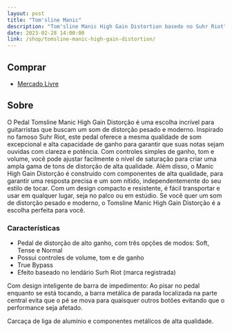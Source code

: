 ```yaml
---
layout: post
title: "Tom'sline Manic"
description: "Tom'sline Manic High Gain Distortion basedo no Suhr Riot"
date: 2023-02-28 14:00:00
link: /shop/tomsline-manic-high-gain-distortion/
---
```


<!-- Unboxing e review

<div class="video-container">
    <iframe width="560" height="315" src="https://www.youtube.com/embed/aBFcO8Ol70U" title="YouTube video player" frameborder="0" allow="accelerometer; autoplay; clipboard-write; encrypted-media; gyroscope; picture-in-picture; web-share" allowfullscreen></iframe>
</div> -->

## Comprar

- [Mercado Livre](https://produto.mercadolivre.com.br/MLB-2625158316-pedal-tomsline-manic-high-gain-distorco-suhr-riot-_JM)

## Sobre

O Pedal Tomsline Manic High Gain Distorção é uma escolha incrível para guitarristas que buscam um som de distorção pesado e moderno. Inspirado no famoso Suhr Riot, este pedal oferece a mesma qualidade de som excepcional e alta capacidade de ganho para garantir que suas notas sejam ouvidas com clareza e potência. Com controles simples de ganho, tom e volume, você pode ajustar facilmente o nível de saturação para criar uma ampla gama de tons de distorção de alta qualidade. Além disso, o Manic High Gain Distorção é construído com componentes de alta qualidade, para garantir uma resposta precisa e um som nítido, independentemente do seu estilo de tocar. Com um design compacto e resistente, é fácil transportar e usar em qualquer lugar, seja no palco ou em estúdio. Se você quer um som de distorção pesado e moderno, o Tomsline Manic High Gain Distorção é a escolha perfeita para você.

### Características

- Pedal de distorção de alto ganho, com três opções de modos: Soft, Tense e Normal
- Possui controles de volume, tom e de ganho
- True Bypass
- Efeito baseado no lendário Surh Riot (marca registrada)

Com design inteligente de barra de impedimento: Ao pisar no pedal enquanto se está tocando, a barra metálica de parada localizada na parte central evita que o pé se mova para quaisquer outros botões evitando que o performance seja afetado.

Carcaça de liga de alumínio e componentes metálicos de alta qualidade.
